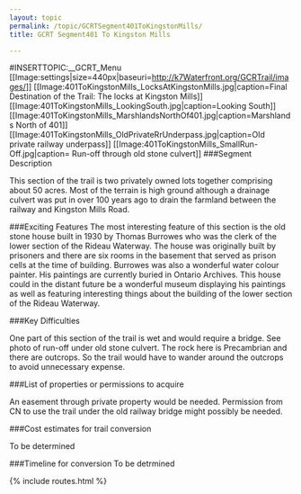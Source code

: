 ```yaml
---
layout: topic
permalink: /topic/GCRTSegment401ToKingstonMills/
title: GCRT Segment401 To Kingston Mills

---
```


#INSERTTOPIC:__GCRT_Menu
[[Image:settings|size=440px|baseuri=http://k7Waterfront.org/GCRTrail/images/]]
[[Image:401ToKingstonMills_LocksAtKingstonMills.jpg|caption=Final Destination of the Trail:  The locks at Kingston Mills]]
[[Image:401ToKingstonMills_LookingSouth.jpg|caption=Looking South]]
[[Image:401ToKingstonMills_MarshlandsNorthOf401.jpg|caption=Marshlands North of 401]]
[[Image:401ToKingstonMills_OldPrivateRrUnderpass.jpg|caption=Old private railway underpass]]
[[Image:401ToKingstonMills_SmallRun-Off.jpg|caption= Run-off through old stone culvert]]
###Segment Description

This section of the trail is two privately owned lots together comprising about 50 acres.  Most of the terrain is high ground although a drainage culvert was put in over 100 years ago to drain the farmland between the railway and Kingston Mills Road.

###Exciting Features
The most interesting feature of this section is the old stone house built in 1930 by Thomas Burrowes who was the clerk of the lower section of the Rideau Waterway.  The house was originally built by prisoners and there are six rooms in the basement that served as prison cells at the time of building.  Burrowes was also a wonderful water colour painter.  His paintings are currently buried in Ontario Archives.  This house could in the distant future be a wonderful museum displaying his paintings as well as featuring interesting things about the building of the lower section of the Rideau Waterway.

###Key Difficulties

One part of this section of the trail is wet and would require a bridge.  See photo of run-off under old stone culvert.
The rock here is Precambrian and there are outcrops.  So the trail would have to wander around the outcrops to avoid unnecessary expense.

###List of properties or permissions to acquire

An easement through private property would be needed.
Permission from CN to use the trail under the old railway bridge might possibly be needed.

###Cost estimates for trail conversion

To be determined

###Timeline for conversion
To be detrmined

{% include routes.html %}
